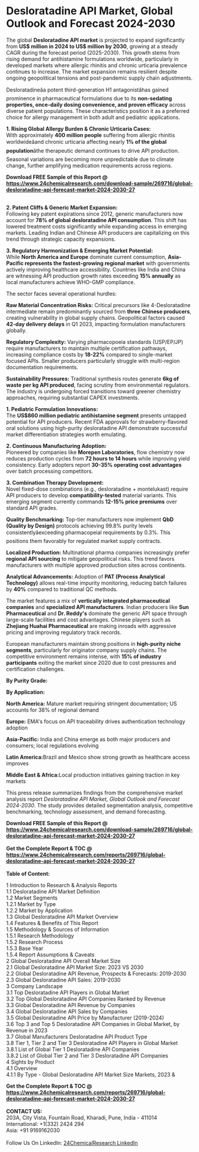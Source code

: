 <h1>Desloratadine API Market, Global Outlook and Forecast 2024-2030</h1><p>The global <strong>Desloratadine API market</strong> is projected to expand significantly from <strong>US$ million in 2024 to US$ million by 2030</strong>, growing at a steady CAGR during the forecast period (2025-2030). This growth stems from rising demand for antihistamine formulations worldwide, particularly in developed markets where allergic rhinitis and chronic urticaria prevalence continues to increase. The market expansion remains resilient despite ongoing geopolitical tensions and post-pandemic supply chain adjustments.</p><p>Desloratadineâa potent third-generation H1 antagonistâhas gained prominence in pharmaceutical formulations due to its <strong>non-sedating properties, once-daily dosing convenience, and proven efficacy</strong> across diverse patient populations. These characteristics position it as a preferred choice for allergy management in both adult and pediatric applications.</p><p><strong>1. Rising Global Allergy Burden &amp; Chronic Urticaria Cases:</strong><br>
With approximately <strong>400 million people</strong> suffering from allergic rhinitis worldwideâand chronic urticaria affecting nearly <strong>1% of the global population</strong>âthe therapeutic demand continues to drive API production. Seasonal variations are becoming more unpredictable due to climate change, further amplifying medication requirements across regions.</p><div><b>Download FREE Sample of this Report @ 
            <a href="https://www.24chemicalresearch.com/download-sample/269716/global-desloratadine-api-forecast-market-2024-2030-27">
            https://www.24chemicalresearch.com/download-sample/269716/global-desloratadine-api-forecast-market-2024-2030-27</a></b></div><br><p><strong>2. Patent Cliffs &amp; Generic Market Expansion:</strong><br>
Following key patent expirations since 2012, generic manufacturers now account for <strong>78% of global desloratadine API consumption</strong>. This shift has lowered treatment costs significantly while expanding access in emerging markets. Leading Indian and Chinese API producers are capitalizing on this trend through strategic capacity expansions.</p><p><strong>3. Regulatory Harmonization &amp; Emerging Market Potential:</strong><br>
While <strong>North America and Europe</strong> dominate current consumption, <strong>Asia-Pacific represents the fastest-growing regional market</strong> with governments actively improving healthcare accessibility. Countries like India and China are witnessing API production growth rates exceeding <strong>15% annually</strong> as local manufacturers achieve WHO-GMP compliance.</p><p>The sector faces several operational hurdles:</p><p><strong>Raw Material Concentration Risks:</strong> Critical precursors like 4-Desloratadine intermediate remain predominantly sourced from <strong>three Chinese producers</strong>, creating vulnerability in global supply chains. Geopolitical factors caused <strong>42-day delivery delays</strong> in Q1 2023, impacting formulation manufacturers globally.</p><p><strong>Regulatory Complexity:</strong> Varying pharmacopoeia standards (USP/EP/JP) require manufacturers to maintain multiple certification pathways, increasing compliance costs by <strong>18-22%</strong> compared to single-market focused APIs. Smaller producers particularly struggle with multi-region documentation requirements.</p><p><strong>Sustainability Pressures:</strong> Traditional synthesis routes generate <strong>6kg of waste per kg API produced</strong>, facing scrutiny from environmental regulators. The industry is undergoing forced transitions toward greener chemistry approaches, requiring substantial CAPEX investments.</p><p><strong>1. Pediatric Formulation Innovations:</strong><br>
The <strong>US$860 million pediatric antihistamine segment</strong> presents untapped potential for API producers. Recent FDA approvals for strawberry-flavored oral solutions using high-purity desloratadine API demonstrate successful market differentiation strategies worth emulating.</p><p><strong>2. Continuous Manufacturing Adoption:</strong><br>
Pioneered by companies like <strong>Morepen Laboratories</strong>, flow chemistry now reduces production cycles from <strong>72 hours to 14 hours</strong> while improving yield consistency. Early adopters report <strong>30-35% operating cost advantages</strong> over batch processing competitors.</p><p><strong>3. Combination Therapy Development:</strong><br>
Novel fixed-dose combinations (e.g., desloratadine + montelukast) require API producers to develop <strong>compatibility-tested</strong> material variants. This emerging segment currently commands <strong>12-15% price premiums</strong> over standard API grades.</p><p><strong>Quality Benchmarking:</strong> Top-tier manufacturers now implement <strong>QbD (Quality by Design)</strong> protocols achieving 99.8% purity levels consistentlyâexceeding pharmacopeial requirements by 0.3%. This positions them favorably for regulated market supply contracts.</p><p><strong>Localized Production:</strong> Multinational pharma companies increasingly prefer <strong>regional API sourcing</strong> to mitigate geopolitical risks. This trend favors manufacturers with multiple approved production sites across continents.</p><p><strong>Analytical Advancements:</strong> Adoption of <strong>PAT (Process Analytical Technology)</strong> allows real-time impurity monitoring, reducing batch failures by <strong>40%</strong> compared to traditional QC methods.</p><p>The market features a mix of <strong>vertically integrated pharmaceutical companies</strong> and <strong>specialized API manufacturers</strong>. Indian producers like <strong>Sun Pharmaceutical</strong> and <strong>Dr. Reddy's</strong> dominate the generic API space through large-scale facilities and cost advantages. Chinese players such as <strong>Zhejiang Huahai Pharmaceutical</strong> are making inroads with aggressive pricing and improving regulatory track records.</p><p>European manufacturers maintain strong positions in <strong>high-purity niche segments</strong>, particularly for originator company supply chains. The competitive environment remains intense, with <strong>15% of industry participants</strong> exiting the market since 2020 due to cost pressures and certification challenges.</p><p><strong>By Purity Grade:</strong></p><p><strong>By Application:</strong></p><p><strong>North America:</strong> Mature market requiring stringent documentation; US accounts for 38% of regional demand</p><p><strong>Europe:</strong> EMA's focus on API traceability drives authentication technology adoption</p><p><strong>Asia-Pacific:</strong> India and China emerge as both major producers and consumers; local regulations evolving</p><p><strong>Latin America:</strong>Brazil and Mexico show strong growth as healthcare access improves</p><p><strong>Middle East &amp; Africa:</strong>Local production initiatives gaining traction in key markets</p><p>This press release summarizes findings from the comprehensive market analysis report <em>Desloratadine API Market, Global Outlook and Forecast 2024-2030</em>. The study provides detailed segmentation analysis, competitive benchmarking, technology assessment, and demand forecasting.</p><div><b>Download FREE Sample of this Report @ 
            <a href="https://www.24chemicalresearch.com/download-sample/269716/global-desloratadine-api-forecast-market-2024-2030-27">
            https://www.24chemicalresearch.com/download-sample/269716/global-desloratadine-api-forecast-market-2024-2030-27</a></b></div><br><div><b>Get the Complete Report & TOC @ 
            <a href="https://www.24chemicalresearch.com/reports/269716/global-desloratadine-api-forecast-market-2024-2030-27">
            https://www.24chemicalresearch.com/reports/269716/global-desloratadine-api-forecast-market-2024-2030-27</a></b></div><br>
            <b>Table of Content:</b><p>1 Introduction to Research & Analysis Reports<br />
    1.1 Desloratadine API Market Definition<br />
    1.2 Market Segments<br />
        1.2.1 Market by Type<br />
        1.2.2 Market by Application<br />
    1.3 Global Desloratadine API Market Overview<br />
    1.4 Features & Benefits of This Report<br />
    1.5 Methodology & Sources of Information<br />
        1.5.1 Research Methodology<br />
        1.5.2 Research Process<br />
        1.5.3 Base Year<br />
        1.5.4 Report Assumptions & Caveats<br />
2 Global Desloratadine API Overall Market Size<br />
    2.1 Global Desloratadine API Market Size: 2023 VS 2030<br />
    2.2 Global Desloratadine API Revenue, Prospects & Forecasts: 2019-2030<br />
    2.3 Global Desloratadine API Sales: 2019-2030<br />
3 Company Landscape<br />
    3.1 Top Desloratadine API Players in Global Market<br />
    3.2 Top Global Desloratadine API Companies Ranked by Revenue<br />
    3.3 Global Desloratadine API Revenue by Companies<br />
    3.4 Global Desloratadine API Sales by Companies<br />
    3.5 Global Desloratadine API Price by Manufacturer (2019-2024)<br />
    3.6 Top 3 and Top 5 Desloratadine API Companies in Global Market, by Revenue in 2023<br />
    3.7 Global Manufacturers Desloratadine API Product Type<br />
    3.8 Tier 1, Tier 2 and Tier 3 Desloratadine API Players in Global Market<br />
        3.8.1 List of Global Tier 1 Desloratadine API Companies<br />
        3.8.2 List of Global Tier 2 and Tier 3 Desloratadine API Companies<br />
4 Sights by Product<br />
    4.1 Overview<br />
        4.1.1 By Type - Global Desloratadine API Market Size Markets, 2023 &</p><div><b>Get the Complete Report & TOC @ 
            <a href="https://www.24chemicalresearch.com/reports/269716/global-desloratadine-api-forecast-market-2024-2030-27">
            https://www.24chemicalresearch.com/reports/269716/global-desloratadine-api-forecast-market-2024-2030-27</a></b></div><br><b>CONTACT US:</b><br>
            203A, City Vista, Fountain Road, Kharadi, Pune, India - 411014<br>
            International: +1(332) 2424 294<br>
            Asia: +91 9169162030 <br><br>
            Follow Us On LinkedIn: <a href="https://www.linkedin.com/company/24chemicalresearch/">24ChemicalResearch LinkedIn</a>